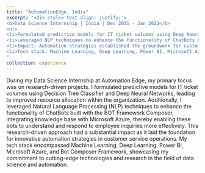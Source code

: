 ```yaml
---
title: "AutomationEdge, India"
excerpt: "<div style='text-align: justify;'> 
<b>Data Science Internship | India | Dec 2021 - Jan 2022</b>  
<ul>
<li>Formulated predictive models for IT ticket volumes using Deep Neural Networks and worked on Resource Allocation.</li>
<li>Leveraged NLP techniques to enhance the functionality of ChatBots built with BOT Framework Composer integrating knowledge base with Microsoft Azure.</li>
<li>Impact: Automation strategies established the groundwork for customer service operations innovation.</li>
<li>Tech stack: Machine Learning, Deep Learning, Power BI, Microsoft Azure, Bot Composer Framework </li>
"
collection: experience
---
```


During my Data Science Internship at Automation Edge, my primary focus was on research-driven projects. I formulated predictive models for IT ticket volumes using Decision Tree Classifier and Deep Neural Networks, leading to improved resource allocation within the organization. Additionally, I leveraged Natural Language Processing (NLP) techniques to enhance the functionality of ChatBots built with the BOT Framework Composer, integrating knowledge base with Microsoft Azure, thereby enabling these bots to understand and respond to employee inquiries more effectively. This research-driven approach had a substantial impact as it laid the foundation for innovative automation strategies in customer service operations. My tech stack encompassed Machine Learning, Deep Learning, Power BI, Microsoft Azure, and Bot Composer Framework, showcasing my commitment to cutting-edge technologies and research in the field of data science and automation.






